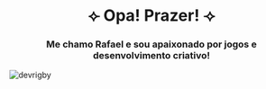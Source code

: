 <h1 align="center">⟣ Opa! Prazer! ⟢ </h1>
<h3 align="center"> Me chamo Rafael e sou apaixonado por jogos e desenvolvimento criativo! </h3>

<p align="left"> <img src="https://komarev.com/ghpvc/?username=devrigby&label=Profile%20views&color=0e75b6&style=flat" alt="devrigby" /> </p>


